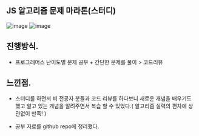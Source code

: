 ## JS 알고리즘 문제 마라톤(스터디)

![image](https://user-images.githubusercontent.com/85295433/183236868-42666b1e-e6b2-4416-a3c4-57db929a40ad.png)
![image](https://user-images.githubusercontent.com/85295433/183237039-49b3e2e5-5833-477d-8b32-a5ba3d048205.png)


## 진행방식.
- 프로그래머스 난이도별 문제 공부 + 간단한 문제를 풀이 > 코드리뷰

## 느낀점.

- 스터디를 하면서 비 전공자 분들과 코드 리뷰를 하다보니 새로운 개념을 배우기도 했고 알고 있는 개념을 알려주면서 복습 할 수 있었다.( 알고리즘 실력의 편차에 상관없이 만족! )

- 공부 자료를 github repo에 정리했다.
